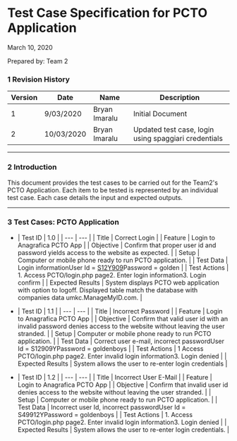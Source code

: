 # Test Case Specification for PCTO Application

March 10, 2020


Prepared by: Team 2


 ### 1 Revision History

| **Version** | **Date** | **Name** | **Description** |
| --- | --- | --- | --- |
| 1 | 9/03/2020 | Bryan Imaralu | Initial Document |
| 2 | 10/03/2020 | Bryan Imaralu | Updated test case, login using spaggiari credentials |

---

 ### 2 Introduction

This document provides the test cases to be carried out for the Team2&#39;s PCTO Application.  Each item to be tested is represented by an individual test case.  Each case details the input and expected outputs.

---

 ### 3 Test Cases: PCTO Application

- | Test ID | 1.0 |
| --- | --- |
| Title | Correct Login |
| Feature | Login to Anagrafica PCTO App |
| Objective | Confirm that proper user id and password yields access to the website as expected. |
| Setup | Computer or mobile phone ready to run PCTO application. |
| Test Data | Login informationUser Id = [S12Y909](mailto:cdbpc@umkc.edu)Password = golden |
| Test Actions | 1. Access PCTO/login.php page2. Enter login information3. Login confirm |
| Expected Results | System displays PCTO web application with option to logoff.  Displayed table match the database with companies data umkc.ManageMyID.com. |



- | Test ID | 1.1 |
| --- | --- |
| Title | Incorrect Password |
| Feature | Login to Anagrafica PCTO App |
| Objective | Confirm that valid user id with an invalid password denies access to the website without leaving the user stranded. |
| Setup | Computer or mobile phone ready to run PCTO application. |
| Test Data | Correct user e-mail, incorrect passwordUser Id = S12909YPassword = goldenboys |
| Test Actions | 1 Access PCTO/login.php page2. Enter invalid login information3. Login denied |
| Expected Results | System allows the user to re-enter login credentials |

- | Test ID | 1.2 |
| --- | --- |
| Title | Incorrect User E-Mail |
| Feature | Login to Anagrafica PCTO App |
| Objective | Confirm that invalid user id denies access to the website without leaving the user stranded. |
| Setup | Computer or mobile phone ready to run PCTO application. |
| Test Data | Incorrect user Id, incorrect passwordUser Id = S49912YPassword = goldenboys |
| Test Actions | 1. Access PCTO/login.php page2. Enter invalid login information3. Login denied |
| Expected Results | System allows the user to re-enter login credentials. |
